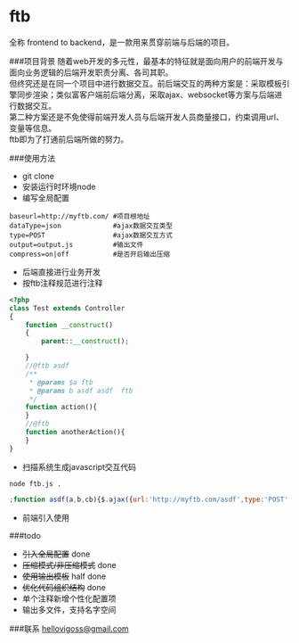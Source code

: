 # ftb
全称 frontend to backend，是一款用来贯穿前端与后端的项目。

###项目背景
随着web开发的多元性，最基本的特征就是面向用户的前端开发与面向业务逻辑的后端开发职责分离、各司其职。  
但终究还是在同一个项目中进行数据交互。前后端交互的两种方案是：采取模板引擎同步渲染；类似富客户端前后端分离，采取ajax、websocket等方案与后端进行数据交互。  
第二种方案还是不免使得前端开发人员与后端开发人员商量接口，约束调用url、变量等信息。  
ftb即为了打通前后端所做的努力。

###使用方法
* git clone 
* 安装运行时环境node
* 编写全局配置

```shell
baseurl=http://myftb.com/ #项目根地址
dataType=json             #ajax数据交互类型
type=POST                 #ajax数据交互方式
output=output.js          #输出文件
compress=on|off           #是否开启输出压缩
```

* 后端直接进行业务开发
* 按ftb注释规范进行注释

```php
<?php
class Test extends Controller
{
	function __construct()
	{
		parent::__construct();

	}
	//@ftb asdf
	/**
	 * @params $a ftb
	 * @params b asdf asdf  ftb
	 */
	function action(){
	}
	//@ftb
	function anotherAction(){
	}
}
```

* 扫描系统生成javascript交互代码

```shell
node ftb.js .
```

```javascript
;function asdf(a,b,cb){$.ajax({url:'http://myftb.com/asdf',type:'POST',dataType:'json',data:{"a":a,"b":b},success:function(response){cb(response);}});}function anotherAction(cb){$.ajax({url:'http://myftb.com/anotherAction',type:'POST',dataType:'json',data:{},success:function(response){cb(response);}});}
```

* 前端引入使用

###todo
* ~~引入全局配置~~ done
* ~~压缩模式/非压缩模式~~ done
* ~~使用输出模板~~ half done
* ~~优化代码组织结构~~ done
* 单个注释新增个性化配置项
* 输出多文件，支持名字空间

###联系
hellovigoss@gmail.com
